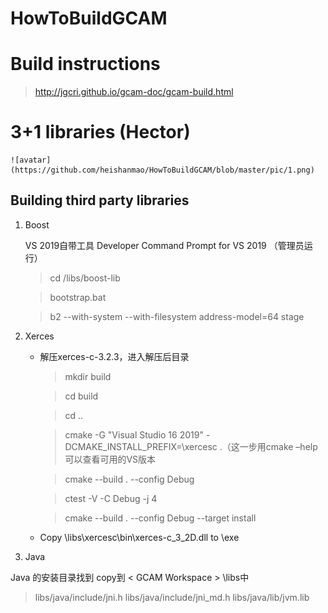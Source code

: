 # HowToBuildGCAM
 
# Build instructions
   > http://jgcri.github.io/gcam-doc/gcam-build.html

# 3+1 libraries (Hector)
    
    ![avatar](https://github.com/heishanmao/HowToBuildGCAM/blob/master/pic/1.png)
    
## Building third party libraries
   1. Boost
   
        VS 2019自带工具 Developer Command Prompt for VS 2019 （管理员运行）
        
        >cd <GCAM Workspace>/libs/boost-lib 
        
        >bootstrap.bat 
        
        >b2 --with-system --with-filesystem address-model=64 stage
        
   2. Xerces
        
        * 解压xerces-c-3.2.3，进入解压后目录
           >mkdir build
           
           >cd build

           >cd ..
                                                                                                 
           >cmake -G "Visual Studio 16 2019" -DCMAKE_INSTALL_PREFIX=<GCAM Workspace>\xercesc .（这一步用cmake –help可以查看可用的VS版本
                                                                                                 
           >cmake --build . --config Debug
                                                                                                                                                                                                                                                                                                                                                                                                                                                 
           >ctest -V -C Debug -j 4                                                                                                                                                                                                                                                                                                                                                                                                                                                                                                                           
           
           >cmake --build . --config Debug --target install
                                                                                                                                                                                                                                                                                                                                                                                                                                                                                                                                                                                                                                                                                                                                                                                                                                                                                                                                                                                                                                                                                                                                                                                                                                                                                                                                                                                                                                                                                                                                                                                         
        *  Copy <GCAM Workspace>\libs\xercesc\bin\xerces-c_3_2D.dll to <GCAM Workspace>\exe
   
   3. Java
   
   Java 的安装目录找到 copy到 &lt; GCAM Workspace &gt; \libs中
   
   >libs/java/include/jni.h 
   >libs/java/include/jni_md.h 
   >libs/java/lib/jvm.lib
            